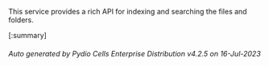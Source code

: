 






This service provides a rich API for indexing and searching the files and folders.

[:summary]

###### Auto generated by Pydio Cells Enterprise Distribution v4.2.5 on 16-Jul-2023
